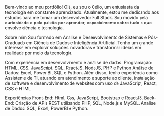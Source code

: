 Bem-vindo ao meu portfólio!
Olá, eu sou o Célio, um entusiasta da tecnologia em constante aprendizado. Atualmente, estou me dedicando aos estudos para me tornar um desenvolvedor Full Stack. Sou movido pela curiosidade e pela paixão por aprender, especialmente sobre tudo o que envolve ciência e tecnologia.

Sobre mim
Sou formado em Análise e Desenvolvimento de Sistemas e Pós-Graduado em Ciência de Dados e Inteligência Artificial. Tenho um grande interesse em explorar soluções inovadoras e transformar ideias em realidade por meio da tecnologia.

Com experiência em desenvolvimento e análise de dados. Programação: HTML, CSS, JavaScript, SQL, ReactJS, NodeJS, PHP e Python Análise de Dados: Excel, Power BI, SQL e Python. Além disso, tenho experiência como Assistente de TI, atuando em atendimento e suporte ao cliente, instalação de software e desenvolvimento de websites com uso de JavaScript, React, CSS e HTML

Experiências
Front-End: Html, Css, JavaScript, Bootstrap e ReactJS.
Back-End: Criação de APIs REST utilizando PHP, SQL, Node.js e MySQL.
Analise de Dados: SQL, Excel, PowerBI e Python.
